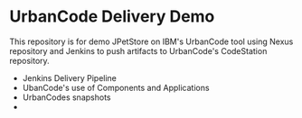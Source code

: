 # UrbanCode Delivery Demo

This repository is for demo JPetStore on IBM's UrbanCode tool using Nexus repository and Jenkins to push artifacts to UrbanCode's CodeStation repository.

- Jenkins Delivery Pipeline
- UbanCode's use of Components and Applications
- UrbanCodes snapshots
- 

